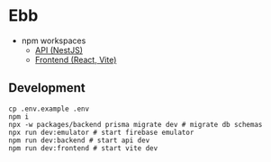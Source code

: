 # Ebb

- npm workspaces
  - [API (NestJS)](./packages/backend/README.md)
  - [Frontend (React, Vite)](./packages/frontend/README.md)

## Development

```
cp .env.example .env
npm i
npx -w packages/backend prisma migrate dev # migrate db schemas
npx run dev:emulator # start firebase emulator
npm run dev:backend # start api dev
npm run dev:frontend # start vite dev
```
